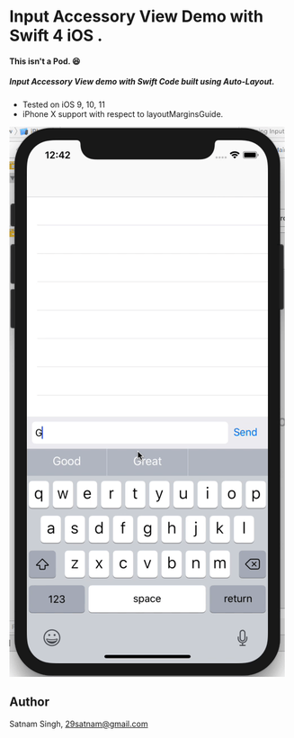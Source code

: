 # Input Accessory View Demo with Swift 4 iOS  .
#### This isn't a Pod. 😆

##### Input Accessory View demo with Swift Code built using Auto-Layout.
 - Tested on iOS 9, 10, 11
 - iPhone X support with respect to layoutMarginsGuide.

![Alt Text](https://raw.githubusercontent.com/29satnam/InputAccessoryView/master/demo.gif)

## Author

Satnam Singh, 29satnam@gmail.com
